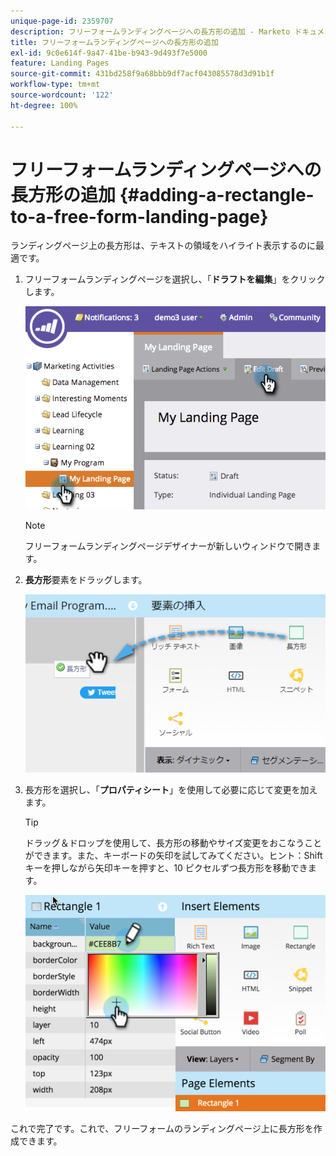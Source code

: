 ```yaml
---
unique-page-id: 2359707
description: フリーフォームランディングページへの長方形の追加 - Marketo ドキュメント - 製品ドキュメント
title: フリーフォームランディングページへの長方形の追加
exl-id: 9c0e614f-9a47-41be-b943-9d493f7e5000
feature: Landing Pages
source-git-commit: 431bd258f9a68bbb9df7acf043085578d3d91b1f
workflow-type: tm+mt
source-wordcount: '122'
ht-degree: 100%

---
```


# フリーフォームランディングページへの長方形の追加 {#adding-a-rectangle-to-a-free-form-landing-page}

ランディングページ上の長方形は、テキストの領域をハイライト表示するのに最適です。

1. フリーフォームランディングページを選択し、「**ドラフトを編集**」をクリックします。

   ![](assets/image2014-9-16-14-3a50-3a51.png)

   >[!NOTE]
   >
   >フリーフォームランディングページデザイナーが新しいウィンドウで開きます。

1. **長方形**&#x200B;要素をドラッグします。

   ![](assets/image2015-5-21-14-3a48-3a45.png)

1. 長方形を選択し、「**プロパティシート**」を使用して必要に応じて変更を加えます。

   >[!TIP]
   >
   >ドラッグ＆ドロップを使用して、長方形の移動やサイズ変更をおこなうことができます。また、キーボードの矢印を試してみてください。ヒント：Shift キーを押しながら矢印キーを押すと、10 ピクセルずつ長方形を移動できます。

   ![](assets/image2015-5-21-14-3a50-3a24.png)

これで完了です。これで、フリーフォームのランディングページ上に長方形を作成できます。
